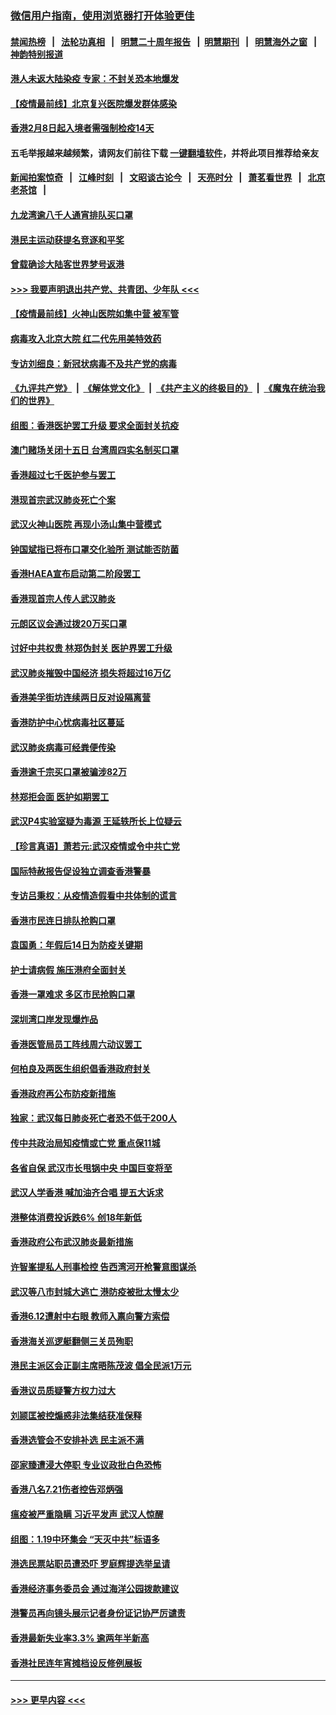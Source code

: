 ### [微信用户指南，使用浏览器打开体验更佳](https://github.com/gfw-breaker/banned-news1/blob/master/indexes/wechat-guide.md?t=0)
#### [禁闻热榜](热点新闻.md?t=0)  &nbsp;&nbsp;|&nbsp;&nbsp; [法轮功真相](https://github.com/gfw-breaker/truth/blob/master/README.md?t=0) &nbsp;&nbsp;|&nbsp;&nbsp; [明慧二十周年报告](https://github.com/gfw-breaker/mh-reports/blob/master/README.md?t=0) &nbsp;&nbsp;|&nbsp;&nbsp;[明慧期刊](https://github.com/gfw-breaker/mh-qikan) &nbsp;&nbsp;|&nbsp;&nbsp; [明慧海外之窗](https://github.com/gfw-breaker/mh-news/blob/master/README.md?t=0) &nbsp;&nbsp;|&nbsp;&nbsp; [神韵特别报道](https://github.com/gfw-breaker/mh-news/blob/master/shenyun.md?t=0)
#### [港人未返大陆染疫 专家：不封关恐本地爆发](../pages/nsc415/n11848021.md?t=02061433) 
#### [【疫情最前线】北京复兴医院爆发群体感染](../pages/nsc415/n11847626.md?t=02061433) 
#### [香港2月8日起入境者需强制检疫14天](../pages/nsc415/n11847658.md?t=02061433) 
#### 五毛举报越来越频繁，请网友们前往下载 [一键翻墙软件](https://github.com/gfw-breaker/ssr-accounts)，并将此项目推荐给亲友
#### [新闻拍案惊奇](https://github.com/gfw-breaker/banned-news1/blob/master/pages/link4.md) &nbsp;&nbsp;|&nbsp;&nbsp; [江峰时刻](https://github.com/gfw-breaker/banned-news1/blob/master/pages/link4.md) &nbsp;&nbsp;|&nbsp;&nbsp; [文昭谈古论今](https://github.com/gfw-breaker/banned-news1/blob/master/pages/link4.md) &nbsp;&nbsp;|&nbsp;&nbsp; [天亮时分](https://github.com/gfw-breaker/banned-news1/blob/master/pages/link4.md) &nbsp;&nbsp;|&nbsp;&nbsp; [萧茗看世界](https://github.com/gfw-breaker/banned-news1/blob/master/pages/link4.md) &nbsp;&nbsp;|&nbsp;&nbsp; [北京老茶馆](https://github.com/gfw-breaker/banned-news1/blob/master/pages/link4.md) &nbsp;&nbsp;|&nbsp;&nbsp; 
#### [九龙湾逾八千人通宵排队买口罩](../pages/nsc415/n11847647.md?t=02061433) 
#### [港民主运动获提名竞逐和平奖](../pages/nsc415/n11847633.md?t=02061433) 
#### [曾载确诊大陆客世界梦号返港](../pages/nsc415/n11847608.md?t=02061433) 
#### [>>> 我要声明退出共产党、共青团、少年队 <<<](https://github.com/begood0513/goodnews/blob/master/quit/letter.md) 
#### [【疫情最前线】火神山医院如集中营 被军管](../pages/nsc415/n11847524.md?t=02061433) 
#### [病毒攻入北京大院 红二代先用美特效药](../pages/nsc415/n11847427.md?t=02061433) 
#### [专访刘细良：新冠状病毒不及共产党的病毒](../pages/nsc415/n11847164.md?t=02061433) 
#### [《九评共产党》](https://github.com/begood0513/9ping.md/blob/master/README.md) &nbsp;|&nbsp; [《解体党文化》](../../../../jtdwh.md/blob/master/README.md)  &nbsp;|&nbsp; [《共产主义的终极目的》](../../../../gczydzjmd.md/blob/master/README.md) &nbsp;|&nbsp; [《魔鬼在统治我们的世界》](../../../../mgztzwmdsj.md/blob/master/README.md) 
#### [组图：香港医护罢工升级 要求全面封关抗疫](../pages/nsc415/n11844107.md?t=02061433) 
#### [澳门赌场关闭十五日 台湾周四实名制买口罩](../pages/nsc415/n11845083.md?t=02061433) 
#### [香港超过七千医护参与罢工](../pages/nsc415/n11845051.md?t=02061433) 
#### [港现首宗武汉肺炎死亡个案](../pages/nsc415/n11844998.md?t=02061433) 
#### [武汉火神山医院 再现小汤山集中营模式](../pages/nsc415/n11844763.md?t=02061433) 
#### [钟国斌指已将布口罩交化验所 测试能否防菌](../pages/nsc415/n11842783.md?t=02061433) 
#### [香港HAEA宣布启动第二阶段罢工](../pages/nsc415/n11842723.md?t=02061433) 
#### [香港现首宗人传人武汉肺炎](../pages/nsc415/n11842766.md?t=02061433) 
#### [元朗区议会通过拨20万买口罩](../pages/nsc415/n11842754.md?t=02061433) 
#### [讨好中共权贵 林郑伪封关 医护界罢工升级](../pages/nsc415/n11842359.md?t=02061433) 
#### [武汉肺炎摧毁中国经济 损失将超过16万亿](../pages/nsc415/n11839723.md?t=02061433) 
#### [香港美孚街坊连续两日反对设隔离营](../pages/nsc415/n11839962.md?t=02061433) 
#### [香港防护中心忧病毒社区蔓延](../pages/nsc415/n11839933.md?t=02061433) 
#### [武汉肺炎病毒可经粪便传染](../pages/nsc415/n11839939.md?t=02061433) 
#### [香港逾千宗买口罩被骗涉82万](../pages/nsc415/n11839914.md?t=02061433) 
#### [林郑拒会面 医护如期罢工](../pages/nsc415/n11839892.md?t=02061433) 
#### [武汉P4实验室疑为毒源 王延轶所长上位疑云](../pages/nsc415/n11835543.md?t=02061433) 
#### [【珍言真语】萧若元:武汉疫情或令中共亡党](../pages/nsc415/n11829394.md?t=02061433) 
#### [国际特赦报告促设独立调查香港警暴](../pages/nsc415/n11833845.md?t=02061433) 
#### [专访吕秉权：从疫情造假看中共体制的谎言](../pages/nsc415/n11833813.md?t=02061433) 
#### [香港市民连日排队抢购口罩](../pages/nsc415/n11833794.md?t=02061433) 
#### [袁国勇：年假后14日为防疫关键期](../pages/nsc415/n11831088.md?t=02061433) 
#### [护士请病假 施压港府全面封关](../pages/nsc415/n11831030.md?t=02061433) 
#### [香港一罩难求 多区市民抢购口罩](../pages/nsc415/n11831002.md?t=02061433) 
#### [深圳湾口岸发现爆炸品](../pages/nsc415/n11828802.md?t=02061433) 
#### [香港医管局员工阵线周六动议罢工](../pages/nsc415/n11828762.md?t=02061433) 
#### [何柏良及两医生组织倡香港政府封关](../pages/nsc415/n11828749.md?t=02061433) 
#### [香港政府再公布防疫新措施](../pages/nsc415/n11828716.md?t=02061433) 
#### [独家：武汉每日肺炎死亡者恐不低于200人](../pages/nsc415/n11828240.md?t=02061433) 
#### [传中共政治局知疫情或亡党 重点保11城](../pages/nsc415/n11828145.md?t=02061433) 
#### [各省自保 武汉市长甩锅中央 中国巨变将至](../pages/nsc415/n11828021.md?t=02061433) 
#### [武汉人学香港 喊加油齐合唱 提五大诉求](../pages/nsc415/n11827046.md?t=02061433) 
#### [港整体消费投诉跌6% 创18年新低](../pages/nsc415/n11817280.md?t=02061433) 
#### [香港政府公布武汉肺炎最新措施](../pages/nsc415/n11817152.md?t=02061433) 
#### [许智峯提私人刑事检控 告西湾河开枪警意图谋杀](../pages/nsc415/n11817132.md?t=02061433) 
#### [武汉等八市封城大逃亡 港防疫被批太慢太少](../pages/nsc415/n11817058.md?t=02061433) 
#### [香港6.12遭射中右眼 教师入禀向警方索偿](../pages/nsc415/n11814678.md?t=02061433) 
#### [香港海关巡逻艇翻侧三关员殉职](../pages/nsc415/n11814604.md?t=02061433) 
#### [港民主派区会正副主席晤陈茂波 倡全民派1万元](../pages/nsc415/n11814582.md?t=02061433) 
#### [香港议员质疑警方权力过大](../pages/nsc415/n11814560.md?t=02061433) 
#### [刘颕匡被控煽惑非法集结获准保释](../pages/nsc415/n11811727.md?t=02061433) 
#### [香港选管会不安排补选 民主派不满](../pages/nsc415/n11811691.md?t=02061433) 
#### [邵家臻遭浸大停职 专业议政批白色恐怖](../pages/nsc415/n11811670.md?t=02061433) 
#### [香港八名7.21伤者控告邓炳强](../pages/nsc415/n11811623.md?t=02061433) 
#### [瘟疫被严重隐瞒 习近平发声 武汉人惊醒](../pages/nsc415/n11811186.md?t=02061433) 
#### [组图：1.19中环集会 “天灭中共”标语多](../pages/nsc415/n11809514.md?t=02061433) 
#### [港选民票站职员遭恐吓 罗庭辉提选举呈请](../pages/nsc415/n11808914.md?t=02061433) 
#### [香港经济事务委员会 通过海洋公园拨款建议](../pages/nsc415/n11808906.md?t=02061433) 
#### [港警员再向镜头展示记者身份证记协严厉谴责](../pages/nsc415/n11808888.md?t=02061433) 
#### [香港最新失业率3.3% 逾两年半新高](../pages/nsc415/n11808887.md?t=02061433) 
#### [香港社民连年宵摊档设反修例展板](../pages/nsc415/n11808857.md?t=02061433) 

----
#### [ >>> 更早内容 <<< ](../indexes/nsc415-earlier.md)
